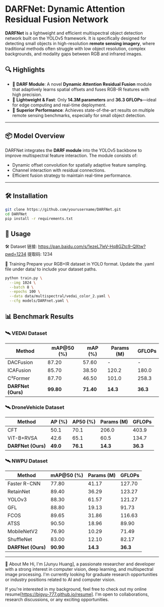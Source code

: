# DARFNet: Dynamic Attention Residual Fusion Network

**DARFNet** is a lightweight and efficient multispectral object detection network built on the YOLOv5 framework. It is specifically designed for detecting small objects in high-resolution **remote sensing imagery**, where traditional methods often struggle with low object resolution, complex backgrounds, and modality gaps between RGB and infrared images.

## 🔍 Highlights

- 🔸 **DARF Module**: A novel **Dynamic Attention Residual Fusion** module that adaptively learns spatial offsets and fuses RGB-IR features with high precision.
- 🔸 **Lightweight & Fast**: Only **14.3M parameters** and **36.3 GFLOPs**—ideal for edge computing and real-time deployment.
- 🔸 **Superior Performance**: Achieves state-of-the-art results on multiple remote sensing benchmarks, especially for small object detection.

---

## 📦 Model Overview

DARFNet integrates the **DARF module** into the YOLOv5 backbone to improve multispectral feature interaction. The module consists of:

- Dynamic offset convolution for spatially adaptive feature sampling.
- Channel interaction with residual connections.
- Efficient fusion strategy to maintain real-time performance.

---
## 🛠️ Installation

```bash
git clone https://github.com/yourusername/DARFNet.git
cd DARFNet
pip install -r requirements.txt
```

## 🚀 Usage
🛠️ Dataset 
链接: https://pan.baidu.com/s/1ezeL7leV-Hq8GZtc9-QXtw?pwd=1234 提取码: 1234 

🔧 Training
Prepare your RGB+IR dataset in YOLO format. Update the .yaml file under data/ to include your dataset paths.
```bash
python train.py \
  --img 1024 \
  --batch 8 \
  --epochs 100 \
  --data data/multispectral/vedai_color_2.yaml \
  --cfg models/DARFnet.yaml \
```

## 📊 Benchmark Results

### 🛰️ VEDAI Dataset

| Method         | mAP@50 (%) | mAP (%) | Params (M) | GFLOPs |
|----------------|------------|---------|------------|--------|
| DACFusion      | 87.20      | 57.60   | -          | -      |
| ICAFusion      | 85.70      | 38.50   | 120.2      | 180.0  |
| C²Former       | 87.70      | 46.50   | 101.0      | 258.3  |
| **DARFNet (Ours)** | **99.80** | **71.40** | **14.3**     | **36.3**  |

### 🛰️ DroneVehicle Dataset

| Method          | AP (%) | AP50 (%) | Params (M) | GFLOPs |
|-----------------|--------|----------|------------|--------|
| CFT             | 50.1   | 70.1     | 206.0      | 403.9  |
| ViT-B+RVSA      | 42.6   | 65.1     | 60.5       | 134.7  |
| **DARFNet (Ours)** | **49.0** | **76.1**     | **14.3**     | **36.3**  |

### 🛰️ NWPU Dataset

| Method         | mAP@50 (%) | Params (M) | GFLOPs |
|----------------|------------|------------|--------|
| Faster R-CNN   | 77.80      | 41.17      | 127.70 |
| RetainNet      | 89.40      | 36.29      | 123.27 |
| YOLOv3         | 88.30      | 61.57      | 121.27 |
| GFL            | 88.80      | 19.13      | 91.73  |
| FCOS           | 89.65      | 31.86      | 116.63 |
| ATSS           | 90.50      | 18.96      | 89.90  |
| MobileNetV2    | 76.90      | 10.29      | 71.49  |
| ShuffleNet     | 83.00      | 12.10      | 82.17  |
| **DARFNet (Ours)** | **90.90** | **14.3**     | **36.3**  |

---
📄 About Me
Hi, I'm [Junyu Huang], a passionate researcher and developer with a strong interest in computer vision, deep learning, and multispectral image processing. I'm currently looking for graduate research opportunities or industry positions related to AI and computer vision.

If you're interested in my background, feel free to check out my online resume[https://bigyu-777.github.io/resume].
I'm open to collaborations, research discussions, or any exciting opportunities.
